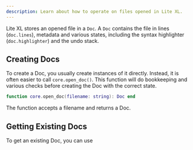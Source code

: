 ```yaml
---
description: Learn about how to operate on files opened in Lite XL.
---
```


Lite XL stores an opened file in a `Doc`.
A `Doc` contains the file in lines (`doc.lines`), metadata
and various states, including
the syntax highlighter (`doc.highlighter`) and the undo stack.

## Creating Docs

To create a Doc, you usually create instances of it directly.
Instead, it is often easier to call `core.open_doc()`.
This function will do bookkeeping and various checks before
creating the Doc with the correct state.

```lua
function core.open_doc(filename: string): Doc end
```

The function accepts a filename and returns a Doc.

## Getting Existing Docs

To get an existing Doc, you can use